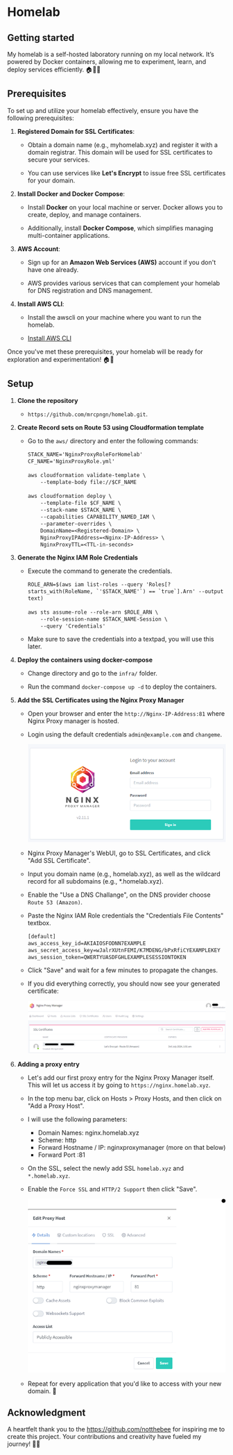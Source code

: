# Homelab

## Getting started
My homelab is a self-hosted laboratory running on my local network. It’s powered by Docker containers, allowing me to experiment, learn, and deploy services efficiently. 🏠🚀🐳

## Prerequisites
To set up and utilize your homelab effectively, ensure you have the following prerequisites:

1. **Registered Domain for SSL Certificates**:
   - Obtain a domain name (e.g., myhomelab.xyz) and register it with a domain registrar. This domain will be used for SSL certificates to secure your services.
   
   - You can use services like **Let's Encrypt** to issue free SSL certificates for your domain.

2. **Install Docker and Docker Compose**:
   - Install **Docker** on your local machine or server. Docker allows you to create, deploy, and manage containers.

   - Additionally, install **Docker Compose**, which simplifies managing multi-container applications.

3. **AWS Account**:
   - Sign up for an **Amazon Web Services (AWS)** account if you don't have one already.

   - AWS provides various services that can complement your homelab for DNS registration and DNS management.

4. **Install AWS CLI**:
    - Install the awscli on your machine where you want to run the homelab.

    - [Install AWS CLI](https://docs.aws.amazon.com/cli/latest/userguide/getting-started-install.html)


Once you've met these prerequisites, your homelab will be ready for exploration and experimentation! 🏠🚀

## Setup

1. **Clone the repository**
    - ``` https://github.com/mrcpngn/homelab.git ```.

2. **Create Record sets on Route 53 using Cloudformation template**
    - Go to the ```aws/``` directory and enter the following commands:
        ```
        STACK_NAME='NginxProxyRoleForHomelab'
        CF_NAME='NginxProxyRole.yml'

        aws cloudformation validate-template \
            --template-body file://$CF_NAME

        aws cloudformation deploy \
            --template-file $CF_NAME \
            --stack-name $STACK_NAME \
            --capabilities CAPABILITY_NAMED_IAM \
            --parameter-overrides \
            DomainName=<Registered-Domain> \
            NginxProxyIPAddress=<Nginx-IP-Address> \
            NginxProxyTTL=<TTL-in-seconds>
        ```

3. **Generate the Nginx IAM Role Credentials**
    - Execute the command to generate the credentials.

        ```
        ROLE_ARN=$(aws iam list-roles --query 'Roles[?starts_with(RoleName, `'$STACK_NAME'`) == `true`].Arn' --output text)
        
        aws sts assume-role --role-arn $ROLE_ARN \
            --role-session-name $STACK_NAME-Session \
            --query 'Credentials'
        ```
    - Make sure to save the credentials into a textpad, you will use this later.
    
4. **Deploy the containers using docker-compose**
    - Change directory and go to the ```infra/``` folder.

    - Run the command ```docker-compose up -d``` to deploy the containers.

5. **Add the SSL Certificates using the Nginx Proxy Manager**
    - Open your browser and enter the ```http://Nginx-IP-Address:81``` where Nginx Proxy manager is hosted.

    - Login using the default credentials ```admin@example.com``` and ```changeme```.

        ![Screenshot](screenshots/nginx-home.png)

    - Nginx Proxy Manager's WebUI, go to SSL Certificates, and click "Add SSL Certificate".

    - Input you domain name (e.g., homelab.xyz), as well as the wildcard record for all subdomains (e.g., *.homelab.xyz).

    - Enable the "Use a DNS Challange", on the DNS provider choose ```Route 53 (Amazon)```.

    - Paste the Nginx IAM Role credentials the "Credentials File Contents" textbox.
        ```
        [default]
        aws_access_key_id=AKIAIOSFODNN7EXAMPLE
        aws_secret_access_key=wJalrXUtnFEMI/K7MDENG/bPxRfiCYEXAMPLEKEY
        aws_session_token=QWERTYUASDFGHLEXAMPLESESSIONTOKEN
        ```
    - Click "Save" and wait for a few minutes to propagate the changes.

    - If you did everything correctly, you should now see your generated certificate:

        ![Screenshot](screenshots/nginx-ssl.png)

6. **Adding a proxy entry**
    - Let's add our first proxy entry for the Nginx Proxy Manager itself. This will let us access it by going to ```https://nginx.homelab.xyz```.

    - In the top menu bar, click on Hosts > Proxy Hosts, and then click on "Add a Proxy Host". 
    - I will use the following parameters:
        - Domain Names: nginx.homelab.xyz
        - Scheme: http
        - Forward Hostname / IP: nginxproxymanager (more on that below)
        - Forward Port :81

    - On the SSL, select the newly add SSL ```homelab.xyz``` and ```*.homelab.xyz```.
    - Enable the ```Force SSL``` and ```HTTP/2 Support``` then click "Save".

        ![Screenshot](screenshots/nginx-proxy-host-add.png)
    
    - Repeat for every application that you'd like to access with your new domain. 🌟

## Acknowledgment
A heartfelt thank you to the https://github.com/notthebee for inspiring me to create this project. Your contributions and creativity have fueled my journey! 🙌🌟